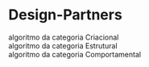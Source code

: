 # Design-Partners

 algoritmo da categoria Criacional <br>
 algoritmo da categoria Estrutural <br>
 algoritmo da categoria Comportamental <br>
